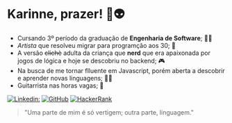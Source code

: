 # Karinne, prazer! 🖖👽

-  Cursando 3º período da graduação de **Engenharia de Software**; 👩‍🎓
- *Artista* que resolveu migrar para programção aos 30; 🎨
- A versão ~~clichè~~ adulta da criança que **nerd** que era apaixonada por jogos de lógica e hoje se descobriu no backend; 🎮
- Na busca de me tornar flluente em Javascript, porém aberta a descobrir e aprender novas linguagens; 👩‍💻
- Guitarrista nas horas vagas; 🎸

[![Linkedin:](https://img.shields.io/badge/-Linkedin-black?style=flat-square&logo=Linkedin&logoColor=white&link=https://www.linkedin.com/in/karinnealmeida93/)](https://www.linkedin.com/in/karinnealmeida93/)
[![GitHub](https://img.shields.io/github/followers/Karinne?label=follow&style=social)](https://github.com/karinnealmeida)
[![HackerRank](https://badgen.net/static/HackerRank/KarinneAlmeida/green?icon=https://hrcdn.net/fcore/assets/work/header/hackerrank_logo-21e2867566.svg)](https://www.hackerrank.com/karinnealmeida)

> "Uma parte de mim
é só vertigem;
outra parte,
linguagem."
